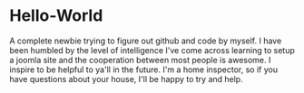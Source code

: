# Hello-World
A complete newbie trying to figure out github and code by myself. I have been humbled by the level of intelligence I've come across learning to setup a joomla site and the cooperation between most people is awesome. I inspire to be helpful to ya'll in the future. I'm a home inspector, so if you have questions about your house, I'll be happy to try and help. 
